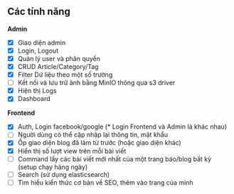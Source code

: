 ## Các tính năng
**Admin**
- [X] Giao diện admin
- [X] Login, Logout
- [X] Quản lý user và phân quyền
- [X] CRUD Article/Category/Tag
- [X] Filter Dứ liệu theo một số trường
- [ ] Kết nối và lưu trữ ảnh bằng MinIO thông qua s3 driver
- [X] Hiện thị Logs
- [X] Dashboard

**Frontend**
- [X] Auth, Login facebook/google (* Login Frontend và Admin là khác nhau)
- [ ] Người dùng có thể cập nhập lại thông tin, mật khẩu
- [X] Ốp giao diện blog đã làm từ trước (hoặc giao diện khác)
- [X] Hiển thị số lượt view trên mỗi bài viết
- [ ] Command lấy các bài viết mới nhất của một trang báo/blog bất kỳ (setup chạy hàng ngày)
- [ ] Search (sử dụng elasticsearch)
- [ ] Tìm hiểu kiển thức cơ bản về SEO, thêm vào trang của mình
